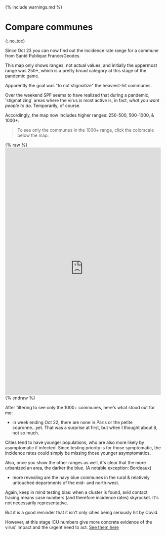 {% include warnings.md %}

# Compare communes
{:.no_toc}

Since Oct 23 you can now find out the incidence rate range for a commune from Santé Publique France/Geodes.

This map only shows ranges, not actual values, and initially the uppermost range was 250+, which is a pretty broad category at this stage of the pandemic game.

Apparently the goal was "to not stigmatize" the heaviest-hit communes.

Over the weekend SPF seems to have realized that during a pandemic, 'stigmatizing' areas where the virus is most active is, in fact,  _what you want people to do_. Temporarily, of course.

Accordingly, the map now includes higher ranges: 250-500, 500-1000, & 1000+.

<blockquote>To see only the communes in the 1000+ range, click the colorscale below the map.</blockquote>

{% raw %}<iframe id="igraph" scrolling="no" style="border:none;" seamless="seamless" src="https://geodes.santepubliquefrance.fr/#c=indicator&f=0&i=sg_iris_imp.ti&s=2020-10-16-2020-10-22&t=a01&view=map9" height="800" width="100%"></iframe>
{% endraw %}

After filtering to see only the 1000+ communes, here's what stood out for me:
* in week ending Oct 22, there are none in Paris or the petite couronne...yet. That was a surprise at first, but when I thought about it, not so much.

Cities tend to have younger populations, who are also more likely by asymptomatic if infected. Since testing priority is for those symptomatic, the incidence rates could simply be missing those younger asymptomatics.

Also, once you show the other ranges as well, it's clear that the more urbanized an area, the darker the blue. (A notable exception: Bordeaux)

* more revealing are the navy blue communes in the rural & relatively untouched departments of the mid- and north-west.

Again, keep in mind testing bias: when a cluster is found, avid contact tracing means case numbers (and therefore incidence rates) skyrocket. It's not necessarily representative.

But it is a good reminder that it isn't only cities being seriously hit by Covid.

However, at this stage ICU numbers give more concrete evidence of the virus' impact and the urgent need to act. [See them here](index.md#ICUs-are-hurting)
